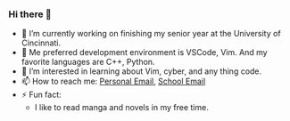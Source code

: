 ### Hi there 👋

<!--
**QuanDo2000/QuanDo2000** is a ✨ _special_ ✨ repository because its `README.md` (this file) appears on your GitHub profile.

Here are some ideas to get you started:

- 🔭 I’m currently working on ...
- 🌱 I’m currently learning ...
- 👯 I’m looking to collaborate on ...
- 🤔 I’m looking for help with ...
- 💬 Ask me about ...
- 📫 How to reach me: ...
- 😄 Pronouns: ...
- ⚡ Fun fact: ...
-->

- 🔭 I’m currently working on finishing my senior year at the University of Cincinnati.
- 🌱 Me preferred development environment is VSCode, Vim. And my favorite languages are C++, Python.
- 🤔 I’m interested in learning about Vim, cyber, and any thing code.
- 📫 How to reach me: [Personal Email](minhquand3@gmail.com), [School Email](doqn@mail.uc.edu)
- ⚡ Fun fact:
  - I like to read manga and novels in my free time.
